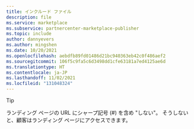 ```yaml
---
title: インクルード ファイル
description: file
ms.service: marketplace
ms.subservice: partnercenter-marketplace-publisher
ms.topic: include
author: dannyevers
ms.author: mingshen
ms.date: 10/20/2021
ms.openlocfilehash: aebdfb89fd01486d21bc940363eb42c0f486aef2
ms.sourcegitcommit: 106f5c9fa5c6d3498dd1cfe63181a7ed4125ae6d
ms.translationtype: HT
ms.contentlocale: ja-JP
ms.lasthandoff: 11/02/2021
ms.locfileid: "131048324"
---
```

> [!TIP]
> ランディング ページの URL にシャープ記号 (#) を含め "しない"。 そうしないと、顧客はランディング ページにアクセスできます。
